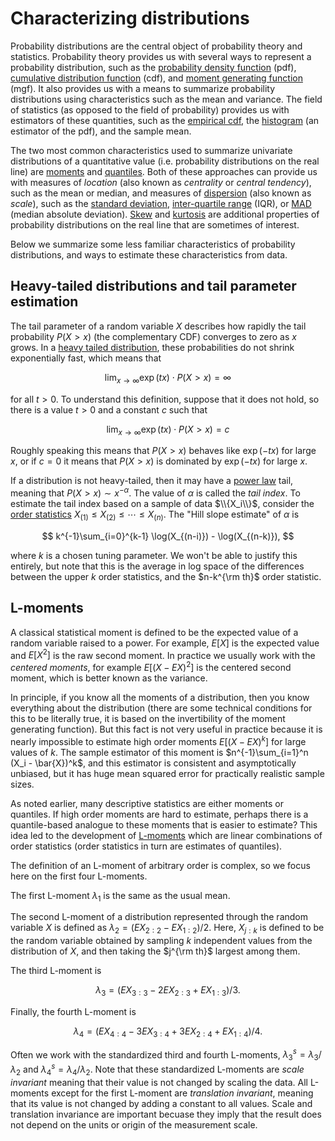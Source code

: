 # Characterizing distributions

Probability distributions are the central object of probability theory and statistics.
Probability theory provides us with several ways to represent a probability distribution,
such as the [probability density function](https://en.wikipedia.org/wiki/Probability_density_function) (pdf),
[cumulative distribution function](https://en.wikipedia.org/wiki/Cumulative_distribution_function)
(cdf), and [moment generating function](https://en.wikipedia.org/wiki/Moment-generating_function) (mgf).
It also provides us with a means to
summarize probability distributions using characteristics such as the mean and
variance.  The field of statistics (as opposed to the field of probability) provides us with estimators of these quantities, such
as the [empirical cdf](https://en.wikipedia.org/wiki/Empirical_distribution_function),
the [histogram](https://en.wikipedia.org/wiki/Histogram) (an estimator of the pdf), and the sample mean.

The two most common characteristics used to summarize univariate distributions of
a quantitative value (i.e. probability distributions on the real line) are [moments](https://en.wikipedia.org/wiki/Moment_(mathematics))
and [quantiles](https://en.wikipedia.org/wiki/Quantile).  Both of these approaches can provide us with measures of
*location* (also known as *centrality* or *central tendency*), such as the mean
or median, and measures of [dispersion](https://en.wikipedia.org/wiki/Statistical_dispersion) (also known as *scale*), such as the
[standard deviation](https://en.wikipedia.org/wiki/Standard_deviation), [inter-quartile range](https://en.wikipedia.org/wiki/Interquartile_range) (IQR),
or [MAD](https://en.wikipedia.org/wiki/Median_absolute_deviation) (median absolute deviation).  [Skew](https://en.wikipedia.org/wiki/Skewness)
and [kurtosis](https://en.wikipedia.org/wiki/Kurtosis) are additional properties of probability distributions on the real
line that are sometimes of interest.

Below we summarize some less familiar characteristics of probability distributions,
and ways to estimate these characteristics from data.

## Heavy-tailed distributions and tail parameter estimation

The tail parameter
of a random variable $X$ describes how rapidly the tail probability $P(X>x)$
(the complementary CDF) converges to zero as $x$ grows.  In a [heavy tailed distribution](https://en.wikipedia.org/wiki/Heavy-tailed_distribution),
these probabilities
do not shrink exponentially fast, which means that

$$
\lim_{x\rightarrow \infty} \exp(tx) \cdot P(X>x) = \infty
$$

for all $t > 0$.  To understand this definition, suppose that it does not hold,
so there is a value $t>0$ and a constant $c$ such that

$$
\lim_{x\rightarrow \infty} \exp(tx) \cdot P(X>x) = c
$$

Roughly speaking this means that $P(X>x)$ behaves like $\exp(-tx)$ for large $x$, or
if $c = 0$ it means that $P(X>x)$ is dominated by $\exp(-tx)$ for large $x$.

If a distribution is not heavy-tailed, then it may have a [power law](https://en.wikipedia.org/wiki/Power_law) tail, meaning
that $P(X>x) \sim x^{-\alpha}$.  The value of $\alpha$ is called the *tail index*.  To
estimate the tail index based on a sample of data $\\{X_i\\}$,
consider the [order statistics](https://en.wikipedia.org/wiki/Order_statistic) $X_{(1)}\le X_{(2)} \le \cdots \le X_{(n)}$.
The "Hill slope estimate" of $\alpha$ is

$$
k^{-1}\sum_{i=0}^{k-1} \log(X_{(n-i)}) - \log(X_{(n-k)}),
$$

where $k$ is a chosen tuning parameter.  We won't be able to justify this entirely, but
note that this is the average in log space of the differences between the upper $k$
order statistics, and the $n-k^{\rm th}$ order statistic.

## L-moments

A classical statistical moment is defined to be the expected value of a random
variable raised to a power.  For example, $E[X]$ is the expected value and
$E[X^2]$ is the raw second moment.  In practice we usually work with the *centered
moments*, for example $E[(X-EX)^2]$ is the centered second moment, which is better known
as the variance.

In principle, if you know all the moments of a distribution, then you know everything
about the distribution (there are some technical conditions for this to be literally
true, it is based on the invertibility of the moment generating function).  But
this fact is not very useful in practice because it is nearly impossible to estimate
high order moments $E[(X-EX)^k]$ for large values of $k$.  The sample estimator of
this moment is $n^{-1}\sum_{i=1}^n (X_i - \bar{X})^k$, and this estimator is consistent
and asymptotically unbiased, but it has huge mean squared error for practically realistic
sample sizes.

As noted earlier, many descriptive statistics are either moments or quantiles.  If high
order moments are hard to estimate, perhaps there is a quantile-based analogue to these
moments that is easier to estimate?  This idea led to the development of [L-moments](https://en.wikipedia.org/wiki/L-moment) which
are linear combinations of order statistics (order statistics in turn are estimates of
quantiles).

The definition of an L-moment of arbitrary order is complex, so we focus here on the first
four L-moments.

The first L-moment $\lambda_1$ is the same as the usual mean.

The second L-moment of
a distribution represented through the random variable $X$ is
defined as $\lambda_2 = (EX_{2:2} - EX_{1:2}) / 2$.  Here, $X_{j:k}$ is defined to be the random
variable obtained by sampling $k$ independent values from the distribution of $X$, and then
taking the $j^{\rm th}$ largest among them.

The third L-moment is

$$
\lambda_3 = (EX_{3:3} - 2EX_{2:3} + EX_{1:3}) / 3.
$$

Finally, the fourth L-moment is

$$
\lambda_4 = (EX_{4:4} - 3EX_{3:4} + 3EX_{2:4} + EX_{1:4}) / 4.
$$

Often we work with the standardized third and fourth L-moments, $\lambda_3^s = \lambda_3/\lambda_2$
and $\lambda_4^s = \lambda_4/\lambda_2$.  Note that these standardized L-moments are *scale invariant*
meaning that their value is not changed by scaling the data.  All L-moments except for the first
L-moment are *translation invariant*, meaning that its value is not changed by adding a constant
to all values.  Scale and translation invariance are important becuase they imply that the
result does not depend on the units or origin of the measurement scale.
